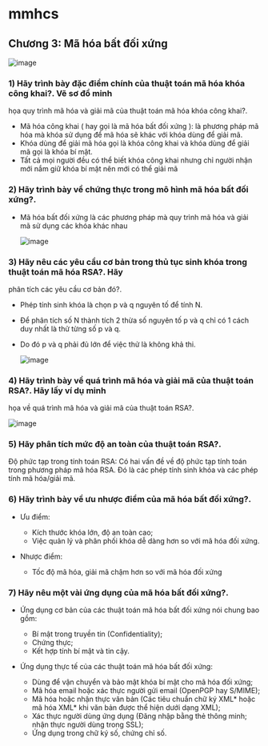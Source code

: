 # mmhcs

## Chương 3: Mã hóa bất đối xứng

  ![image](https://github.com/H4lst0n/mmhcs/assets/91616280/9a9c53be-64e9-4abb-84b4-560164315f42)

### 1) Hãy trình bày đặc điểm chính của thuật toán mã hóa khóa công khai?. Vẽ sơ đồ minh 
họa quy trình mã hóa và giải mã của thuật toán mã hóa khóa công khai?.

- Mã hóa công khai ( hay gọi là mã hóa bất đối xứng ): là phương pháp mã hóa mà khóa sử dụng để mã hóa sẽ khác với khóa dùng để giải mã.
- Khóa dùng để giải mã hóa gọi là khóa công khai và khóa dùng để giải mã gọi là khóa bí mật.
- Tất cả mọi người đều có thể biết khóa công khai nhưng chỉ người nhận mới nắm giữ khóa bí mật nên mới có thể giải mã

### 2) Hãy trình bày về chứng thực trong mô hình mã hóa bất đối xứng?.
- Mã hóa bất đối xứng là các phương pháp mà quy trình mã hóa và giải mã sử dụng các khóa khác nhau
  
  ![image](https://github.com/H4lst0n/mmhcs/assets/91616280/fc21b95c-bef9-44ae-a4ef-6afd9b13dbbc)

  
### 3) Hãy nêu các yêu cầu cơ bản trong thủ tục sinh khóa trong thuật toán mã hóa RSA?. Hãy 
phân tích các yêu cầu cơ bản đó?.

- Phép tính sinh khóa là chọn p và q nguyên tố để tính N.
- Để phân tích số N thành tích 2 thừa số nguyên tố p và q chỉ có 1 cách duy nhất là thử từng số p và q.
- Do đó p và q phải đủ lớn để việc thử là không khả thi.

  ![image](https://github.com/H4lst0n/mmhcs/assets/91616280/543a098e-ed1a-4bd3-b5b8-8350e76db796)


### 4) Hãy trình bày về quá trình mã hóa và giải mã của thuật toán RSA?. Hãy lấy ví dụ minh 
họa về quá trình mã hóa và giải mã của thuật toán RSA?.

  ![image](https://github.com/H4lst0n/mmhcs/assets/91616280/db7b470f-4643-4862-85fc-892d275339f4)

### 5) Hãy phân tích mức độ an toàn của thuật toán RSA?.

Độ phức tạp trong tính toán RSA:
Có hai vấn đề về độ phức tạp tính toán trong phương pháp mã hóa RSA. Đó là các 
phép tính sinh khóa và các phép tính mã hóa/giải mã.


### 6) Hãy trình bày về ưu nhược điểm của mã hóa bất đối xứng?.
   
- Ưu điểm:
  - Kích thước khóa lớn, độ an toàn cao;
  - Việc quản lý và phân phối khóa dễ dàng hơn so với mã hóa đối xứng.

- Nhược điểm:
  - Tốc độ mã hóa, giải mã chậm hơn so với mã hóa đối xứng
    
### 7) Hãy nêu một vài ứng dụng của mã hóa bất đối xứng?.

- Ứng dụng cơ bản của các thuật toán mã hóa bất đối xứng nói chung bao gồm: 
  - Bí mật trong truyền tin (Confidentiality);
  - Chứng thực;
  - Kết hợp tính bí mật và tin cậy.
    
- Ứng dụng thực tế của các thuật toán mã hóa bất đối xứng:
  - Dùng để vận chuyển và bảo mật khóa bí mật cho mã hóa đối xứng;
  - Mã hóa email hoặc xác thực người gửi email (OpenPGP hay S/MIME);
  - Mã hóa hoặc nhận thực văn bản (Các tiêu chuẩn chữ ký XML* hoặc mã hóa XML* khi văn bản được thể hiện dưới dạng XML);
  - Xác thực người dùng ứng dụng (Đăng nhập bằng thẻ thông minh; nhận thực người dùng trong SSL);
  - Ứng dụng trong chữ ký số, chứng chỉ số. 
